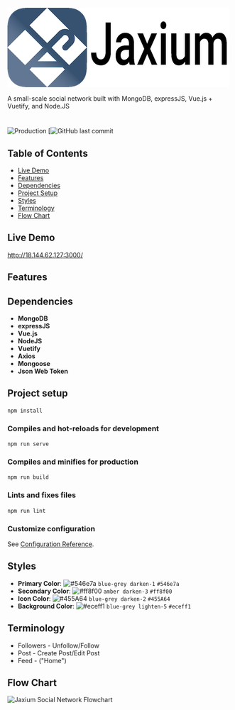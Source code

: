 ![Jaxium Social Network Logo](./public/Jaxium_Title_500.png)

A small-scale social network built with MongoDB, expressJS, Vue.js + Vuetify, and Node.JS

#

![Production](https://github.com/jacksonlauder/jaxium-social-network/actions/workflows/ci-cd.yml/badge.svg)
[![GitHub last commit](https://img.shields.io/github/last-commit/jacksonlauder/jaxium-social-network)

## Table of Contents

- [Live Demo](#live-demo)
- [Features](#features)
- [Dependencies](#dependencies)
- [Project Setup](#project-setup)
- [Styles](#styles)
- [Terminology](#terminology)
- [Flow Chart](#flowchart)

## Live Demo
http://18.144.62.127:3000/

## Features

## Dependencies

- __MongoDB__
- __expressJS__
- __Vue.js__
- __NodeJS__
- __Vuetify__
- __Axios__
- __Mongoose__
- __Json Web Token__

## Project setup

```
npm install
```

### Compiles and hot-reloads for development

```
npm run serve
```

### Compiles and minifies for production

```
npm run build
```

### Lints and fixes files

```
npm run lint
```

### Customize configuration

See [Configuration Reference](https://cli.vuejs.org/config/).

## Styles

- __Primary Color__: ![#546e7a](https://via.placeholder.com/15/546e7a/000000?text=+) `blue-grey darken-1` `#546e7a`
- __Secondary Color__: ![#ff8f00](https://via.placeholder.com/15/ff8f00/000000?text=+) `amber darken-3` `#ff8f00`
- __Icon Color__: ![#455A64](https://via.placeholder.com/15/455A64/000000?text=+) `blue-grey darken-2` `#455A64`
- __Background Color__: ![#eceff1](https://via.placeholder.com/15/eceff1/000000?text=+) `blue-grey lighten-5` `#eceff1`

## Terminology

- Followers - Unfollow/Follow
- Post - Create Post/Edit Post
- Feed - ("Home")

## Flow Chart

![Jaxium Social Network Flowchart](https://user-images.githubusercontent.com/28573268/109909515-77e47700-7c63-11eb-8e14-1cfc2c9c74c8.png)
